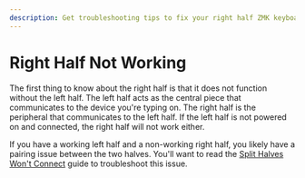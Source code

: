 ```yaml
---
description: Get troubleshooting tips to fix your right half ZMK keyboard.
---
```


# Right Half Not Working

The first thing to know about the right half is that it does not function without the left half. The left half acts as the central piece that communicates to the device you're typing on. The right half is the peripheral that communicates to the left half. If the left half is not powered on and connected, the right half will not work either.

If you have a working left half and a non-working right half, you likely have a pairing issue between the two halves. You'll want to read the [Split Halves Won't Connect](/troubleshooting/split-halves-wont-connect) guide to troubleshoot this issue.
